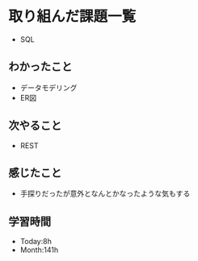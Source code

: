 # 取り組んだ課題一覧
- SQL
## わかったこと
- データモデリング
- ER図
## 次やること
- REST
## 感じたこと
- 手探りだったが意外となんとかなったような気もする
## 学習時間
- Today:8h
- Month:141h
